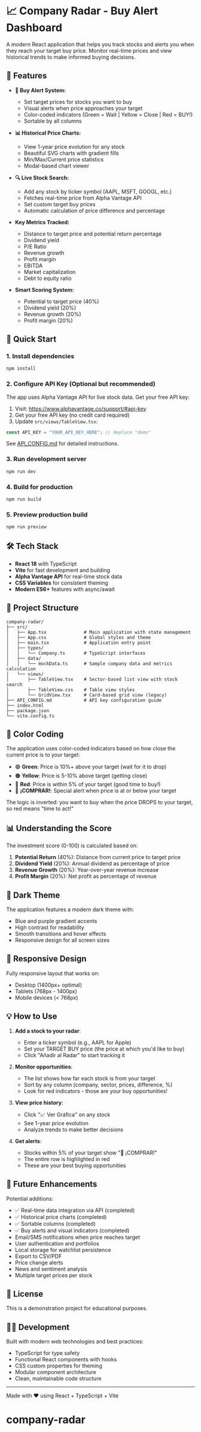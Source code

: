 # 📈 Company Radar - Buy Alert Dashboard

A modern React application that helps you track stocks and alerts you when they reach your target buy price. Monitor real-time prices and view historical trends to make informed buying decisions.

## 🎯 Features

- **🚨 Buy Alert System:**

  - Set target prices for stocks you want to buy
  - Visual alerts when price approaches your target
  - Color-coded indicators (Green = Wait | Yellow = Close | Red = BUY!)
  - Sortable by all columns

- **📊 Historical Price Charts:**

  - View 1-year price evolution for any stock
  - Beautiful SVG charts with gradient fills
  - Min/Max/Current price statistics
  - Modal-based chart viewer

- **🔍 Live Stock Search:**

  - Add any stock by ticker symbol (AAPL, MSFT, GOOGL, etc.)
  - Fetches real-time price from Alpha Vantage API
  - Set custom target buy prices
  - Automatic calculation of price difference and percentage

- **Key Metrics Tracked:**

  - Distance to target price and potential return percentage
  - Dividend yield
  - P/E Ratio
  - Revenue growth
  - Profit margin
  - EBITDA
  - Market capitalization
  - Debt to equity ratio

- **Smart Scoring System:**
  - Potential to target price (40%)
  - Dividend yield (20%)
  - Revenue growth (20%)
  - Profit margin (20%)

## 🚀 Quick Start

### 1. Install dependencies

```bash
npm install
```

### 2. Configure API Key (Optional but recommended)

The app uses Alpha Vantage API for live stock data. Get your free API key:

1. Visit: https://www.alphavantage.co/support/#api-key
2. Get your free API key (no credit card required)
3. Update `src/views/TableView.tsx`:

```typescript
const API_KEY = "YOUR_API_KEY_HERE"; // Replace "demo"
```

See [API_CONFIG.md](./API_CONFIG.md) for detailed instructions.

### 3. Run development server

```bash
npm run dev
```

### 4. Build for production

```bash
npm run build
```

### 5. Preview production build

```bash
npm run preview
```

## 🛠️ Tech Stack

- **React 18** with TypeScript
- **Vite** for fast development and building
- **Alpha Vantage API** for real-time stock data
- **CSS Variables** for consistent theming
- **Modern ES6+** features with async/await

## 📁 Project Structure

```
company-radar/
├── src/
│   ├── App.tsx              # Main application with state management
│   ├── App.css              # Global styles and theme
│   ├── main.tsx             # Application entry point
│   ├── types/
│   │   └── Company.ts       # TypeScript interfaces
│   ├── data/
│   │   └── mockData.ts      # Sample company data and metrics calculation
│   └── views/
│       ├── TableView.tsx    # Sector-based list view with stock search
│       ├── TableView.css    # Table view styles
│       └── GridView.tsx     # Card-based grid view (legacy)
├── API_CONFIG.md            # API key configuration guide
├── index.html
├── package.json
└── vite.config.ts
```

## 🎨 Color Coding

The application uses color-coded indicators based on how close the current price is to your target:

- 🟢 **Green**: Price is 10%+ above your target (wait for it to drop)
- 🟠 **Yellow**: Price is 5-10% above target (getting close)
- 🔴 **Red**: Price is within 5% of your target (good time to buy!)
- 🎯 **¡COMPRAR!**: Special alert when price is at or below your target

The logic is inverted: you want to buy when the price DROPS to your target, so red means "time to act!"

## 📊 Understanding the Score

The investment score (0-100) is calculated based on:

1. **Potential Return** (40%): Distance from current price to target price
2. **Dividend Yield** (20%): Annual dividend as percentage of price
3. **Revenue Growth** (20%): Year-over-year revenue increase
4. **Profit Margin** (20%): Net profit as percentage of revenue

## 🌙 Dark Theme

The application features a modern dark theme with:

- Blue and purple gradient accents
- High contrast for readability
- Smooth transitions and hover effects
- Responsive design for all screen sizes

## 📱 Responsive Design

Fully responsive layout that works on:

- Desktop (1400px+ optimal)
- Tablets (768px - 1400px)
- Mobile devices (< 768px)

## 💡 How to Use

1. **Add a stock to your radar**:

   - Enter a ticker symbol (e.g., AAPL for Apple)
   - Set your TARGET BUY price (the price at which you'd like to buy)
   - Click "Añadir al Radar" to start tracking it

2. **Monitor opportunities**:

   - The list shows how far each stock is from your target
   - Sort by any column (company, sector, prices, difference, %)
   - Look for red indicators - those are your buy opportunities!

3. **View price history**:

   - Click "📈 Ver Gráfica" on any stock
   - See 1-year price evolution
   - Analyze trends to make better decisions

4. **Get alerts**:
   - Stocks within 5% of your target show "🎯 ¡COMPRAR!"
   - The entire row is highlighted in red
   - These are your best buying opportunities

## 🔮 Future Enhancements

Potential additions:

- ✅ Real-time data integration via API (completed)
- ✅ Historical price charts (completed)
- ✅ Sortable columns (completed)
- ✅ Buy alerts and visual indicators (completed)
- Email/SMS notifications when price reaches target
- User authentication and portfolios
- Local storage for watchlist persistence
- Export to CSV/PDF
- Price change alerts
- News and sentiment analysis
- Multiple target prices per stock

## 📝 License

This is a demonstration project for educational purposes.

## 👨‍💻 Development

Built with modern web technologies and best practices:

- TypeScript for type safety
- Functional React components with hooks
- CSS custom properties for theming
- Modular component architecture
- Clean, maintainable code structure

---

Made with ❤️ using React + TypeScript + Vite
# company-radar
